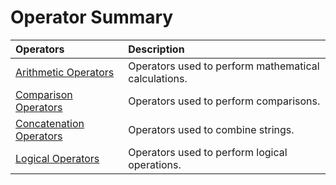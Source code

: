 
# Operator Summary





|**Operators**|**Description**|
|:-----|:-----|
|[Arithmetic Operators](9c13a41b-8572-d018-c732-07a5fcca4d5a.md)|Operators used to perform mathematical calculations.|
|[Comparison Operators](9c254e88-5641-ea7d-b99a-cb614c3095a7.md)|Operators used to perform comparisons.|
|[Concatenation Operators](00d31f2e-9609-90bc-a0e4-d221d642efbe.md)|Operators used to combine strings.|
|[Logical Operators](50141d72-0bb9-864c-38bd-06a3c5106a0e.md)|Operators used to perform logical operations.|
